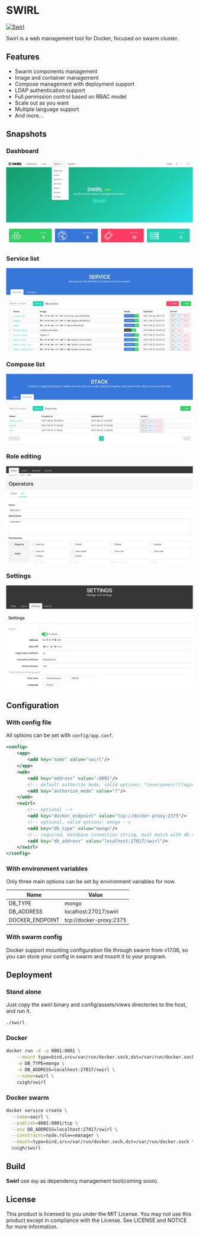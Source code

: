 # SWIRL

[![Swirl](https://goreportcard.com/badge/cuigh/swirl)](https://goreportcard.com/report/cuigh/swirl)

Swirl is a web management tool for Docker, focused on swarm cluster.

## Features

* Swarm components management
* Image and container management
* Compose management with deployment support
* LDAP authentication support
* Full permission control based on RBAC model
* Scale out as you want
* Multiple language support
* And more...

## Snapshots

### Dashboard

![Dashboard](docs/images/dashboard.png)

### Service list

![Service list](docs/images/service-list.png)

### Compose list

![Compose list](docs/images/compose-list.png)

### Role editing

![Role editing](docs/images/role-edit.png)

### Settings

![Setting](docs/images/setting.png)

## Configuration

### With config file

All options can be set with `config/app.conf`.

```xml
<config>
    <app>
        <add key="name" value="swirl"/>
    </app>
    <web>
        <add key="address" value=":8001"/>
        <!-- default authorize mode, valid options: *(everyone)/?(login user)/!(authorized explicitly) -->
        <add key="authorize_mode" value="?"/>
    </web>
    <swirl>
        <!-- optional -->
        <add key="docker_endpoint" value="tcp://docker-proxy:2375"/>
        <!-- optional, valid options: mongo -->
        <add key="db_type" value="mongo"/>
        <!-- required, database connection string, must match with db.type option -->
        <add key="db_address" value="localhost:27017/swirl"/>
    </swirl>
</config>
```

### With environment variables

Only three main options can be set by environment variables for now.

| Name            | Value                                           |
| --------------- | ------------------------------------------------|
| DB_TYPE         | mongo                                           |
| DB_ADDRESS      | localhost:27017/swirl                           |
| DOCKER_ENDPOINT | tcp://docker-proxy:2375                         |

### With swarm config

Docker support mounting configuration file through swarm from v17.06, so you can store your config in swarm and mount it to your program.

## Deployment

### Stand alone

Just copy the swirl binary and config/assets/views directories to the host, and run it.

```bash
./swirl
```

### Docker

```bash
docker run -d -p 8001:8001 \
    --mount type=bind,src=/var/run/docker.sock,dst=/var/run/docker.sock \
    -e DB_TYPE=mongo \
    -e DB_ADDRESS=localhost:27017/swirl \
    --name=swirl \
    cuigh/swirl
```

### Docker swarm

```bash
docker service create \
  --name=swirl \
  --publish=8001:8001/tcp \
  --env DB_ADDRESS=localhost:27017/swirl \
  --constraint=node.role==manager \
  --mount=type=bind,src=/var/run/docker.sock,dst=/var/run/docker.sock \
  cuigh/swirl
```

## Build

**Swirl** use `dep` as dependency management tool(coming soon).

## License

This product is licensed to you under the MIT License. You may not use this product except in compliance with the License. See LICENSE and NOTICE for more information.